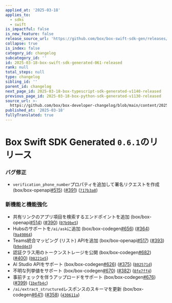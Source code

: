 ```yaml
---
applied_at: '2025-03-18'
applies_to:
  - sdks
  - swift
is_impactful: false
is_new_feature: false
release_source_url: 'https://github.com/box/box-swift-sdk-gen/releases/tag/0.6.1'
collapse: true
is_index: false
category_id: changelog
subcategory_id: ''
id: 2025-03-18-box-swift-sdk-generated-061-released
rank: null
total_steps: null
type: changelog
sibling_id: ''
parent_id: changelog
next_page_id: 2025-03-18-box-typescript-sdk-generated-v1140-released
previous_page_id: 2025-03-18-box-python-sdk-generated-v1130-released
source_url: >-
  https://github.com/box/box-developer-changelog/blob/main/content/2025/03-18-box-swift-sdk-generated-061-released.md
published_at: '2025-03-18'
fullyTranslated: true
---
```

# Box Swift SDK Generated `0.6.1`のリリース

### バグ修正

* `verification_phone_number`プロパティを追加して署名リクエストを作成 (box/box-openapi[#515][1]) ([#391][2]) ([`717b3a8`][3])

### 新機能と機能強化

* 共有リンクのアプリ項目を検索するエンドポイントを追加 (box/box-openapi[#514][4]) ([#390][5]) ([`07b9be5`][6])
* Hubsのサポートを`/ai/ask`に追加 (box/box-codegen[#656][7]) ([#364][8]) ([`9a49864`][9])
* Teams統合マッピング (リスト) APIを追加 (box/box-openapi[#517][10]) ([#393][11]) ([`b9ed4e3`][12])
* 認証クラス用のトークンストレージを公開 (box/box-codegen[#682][13]) ([#400][14]) ([`08221e5`][15])
* AI Studio APIをサポート (box/box-codegen[#626][16]) ([#375][17]) ([`802571d`][18])
* 不明な列挙値をサポート (box/box-codegen[#670][19]) ([#382][20]) ([`8fe7ff4`][21])
* 事前チェックを伴うアップロードをサポート (box/box-codegen[#676][22]) ([#399][23]) ([`1befb4c`][24])
* `/ai/extract_structured`レスポンスのスキーマを更新 (box/box-codegen[#641][25]) ([#358][26]) ([`430611a`][27])

[1]: https://github.com/box/box-swift-sdk-gen/issues/515

[2]: https://github.com/box/box-swift-sdk-gen/issues/391

[3]: https://github.com/box/box-swift-sdk-gen/commit/717b3a8b285dfab92a9446cbd84443caa8dde148

[4]: https://github.com/box/box-swift-sdk-gen/issues/514

[5]: https://github.com/box/box-swift-sdk-gen/issues/390

[6]: https://github.com/box/box-swift-sdk-gen/commit/07b9be5d523f3d3fb89bdbb240e4ca9628a3736d

[7]: https://github.com/box/box-swift-sdk-gen/issues/656

[8]: https://github.com/box/box-swift-sdk-gen/issues/364

[9]: https://github.com/box/box-swift-sdk-gen/commit/9a4986499eaefffdb4f2593968d59eaf030f516f

[10]: https://github.com/box/box-swift-sdk-gen/issues/517

[11]: https://github.com/box/box-swift-sdk-gen/issues/393

[12]: https://github.com/box/box-swift-sdk-gen/commit/b9ed4e35d17f85c1d2bc2a4e9e148ae009551348

[13]: https://github.com/box/box-swift-sdk-gen/issues/682

[14]: https://github.com/box/box-swift-sdk-gen/issues/400

[15]: https://github.com/box/box-swift-sdk-gen/commit/08221e59cabc4042ea1d43bf578c2069ad66b444

[16]: https://github.com/box/box-swift-sdk-gen/issues/626

[17]: https://github.com/box/box-swift-sdk-gen/issues/375

[18]: https://github.com/box/box-swift-sdk-gen/commit/802571dd34977ae2ebf674dbdddd3e140829b819

[19]: https://github.com/box/box-swift-sdk-gen/issues/670

[20]: https://github.com/box/box-swift-sdk-gen/issues/382

[21]: https://github.com/box/box-swift-sdk-gen/commit/8fe7ff45fa4e45f743acd4450270d945b0afd393

[22]: https://github.com/box/box-swift-sdk-gen/issues/676

[23]: https://github.com/box/box-swift-sdk-gen/issues/399

[24]: https://github.com/box/box-swift-sdk-gen/commit/1befb4c1b4898375ea3ab353c7149fd10adc1f17

[25]: https://github.com/box/box-swift-sdk-gen/issues/641

[26]: https://github.com/box/box-swift-sdk-gen/issues/358

[27]: https://github.com/box/box-swift-sdk-gen/commit/430611a0036258d5f3ff8e1c6de0b833255ce0ed
